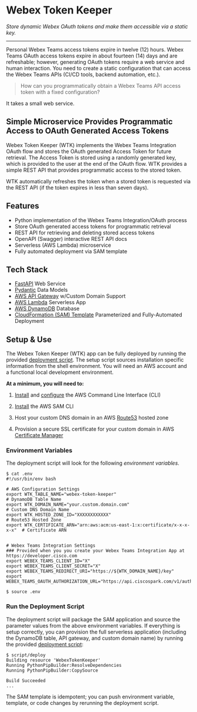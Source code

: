 # Webex Token Keeper
*Store dynamic Webex OAuth tokens and make them accessible via a static key.*

------------------------------------------------------------------------------------------------------------------------

Personal Webex Teams access tokens expire in twelve (12) hours. Webex Teams OAuth access tokens expire in about fourteen
(14) days and are refreshable; however, generating OAuth tokens require a web service and human interaction.  You need
to create a static configuration that can access the Webex Teams APIs (CI/CD tools, backend automation, etc.).

> How can you programmatically obtain a Webex Teams API access token with a fixed configuration?

It takes a small web service.

## Simple Microservice Provides Programmatic Access to OAuth Generated Access Tokens

Webex Token Keeper (WTK) implements the Webex Teams Integration OAuth flow and stores the OAuth generated Access Token 
for future retrieval.  The Access Token is stored using a randomly generated key, which is provided to the user at the
end of the OAuth flow. WTK provides a simple REST API that provides programmatic access to the stored token.

WTK automatically refreshes the token when a stored token is requested via the REST API (if the token expires in less
than seven days).

## Features

* Python implementation of the Webex Teams Integration/OAuth process
* Store OAuth generated access tokens for programmatic retrieval
* REST API for retrieving and deleting stored access tokens
* OpenAPI (Swagger) interactive REST API docs
* Serverless (AWS Lambda) microservice
* Fully automated deployment via SAM template

## Tech Stack

* [FastAPI](https://fastapi.tiangolo.com/) Web Service
* [Pydantic](https://pydantic-docs.helpmanual.io/) Data Models
* [AWS API Gateway](https://aws.amazon.com/api-gateway/) w/Custom Domain Support
* [AWS Lambda](https://aws.amazon.com/lambda/) Serverless App
* [AWS DynamoDB](https://aws.amazon.com/dynamodb/) Database 
* [CloudFormation (SAM) Template](https://aws.amazon.com/cloudformation/) Parameterized and Fully-Automated Deployment

## Setup & Use

The Webex Token Keeper (WTK) app can be fully deployed by running the provided [deployment script](/script/deploy).
The setup script sources installation specific information from the shell environment.  You will need an AWS 
account and a functional local development environment.

**At a minimum, you will need to:**
1. [Install](https://docs.aws.amazon.com/cli/latest/userguide/cli-chap-install.html) and 
   [configure](https://docs.aws.amazon.com/cli/latest/userguide/cli-chap-configure.html#cli-quick-configuration)
   the AWS Command Line Interface (CLI)

2. [Install](https://docs.aws.amazon.com/serverless-application-model/latest/developerguide/serverless-sam-cli-install.html) 
   the AWS SAM CLI

3. Host your custom DNS domain in an AWS [Route53](https://aws.amazon.com/route53/) hosted zone

4. Provision a secure SSL certificate for your custom domain in AWS
   [Certificate Manager](https://aws.amazon.com/certificate-manager/)

### Environment Variables

The deployment script will look for the following *environment variables*.

```shell
$ cat .env
#!/usr/bin/env bash

# AWS Configuration Settings
export WTK_TABLE_NAME="webex-token-keeper"                                  # DynamoDB Table Name
export WTK_DOMAIN_NAME="your.custom.domain.com"                             # Custom DNS Domain Name
export WTK_HOSTED_ZONE_ID="XXXXXXXXXXXX"                                    # Route53 Hosted Zone
export WTK_CERTIFICATE_ARN="arn:aws:acm:us-east-1:x:certificate/x-x-x-x-x"  # Certificate ARN


# Webex Teams Integration Settings
### Provided when you you create your Webex Teams Integration App at https://developer.cisco.com
export WEBEX_TEAMS_CLIENT_ID="X"
export WEBEX_TEAMS_CLIENT_SECRET="X"
export WEBEX_TEAMS_REDIRECT_URI="https://${WTK_DOMAIN_NAME}/key"
export WEBEX_TEAMS_OAUTH_AUTHORIZATION_URL="https://api.ciscospark.com/v1/authorize?..."

$ source .env
```

### Run the Deployment Script

The deployment script will package the SAM application and source the parameter values from the above environment
variables.  If everything is setup correctly, you can provision the full serverless application (including the DynamoDB
table, API gateway, and custom domain name) by running the provided [deployment script](/script/deploy):

```shell
$ script/deploy
Building resource 'WebexTokenKeeper'
Running PythonPipBuilder:ResolveDependencies
Running PythonPipBuilder:CopySource

Build Succeeded
...
```

The SAM template is idempotent; you can push environment variable, template, or code changes by rerunning the deployment
script.
